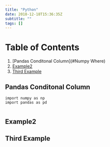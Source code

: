 ```yaml
---
title: "Python"
date: 2018-12-18T15:36:35Z
subtitle: ""
tags: []
---
```


# Table of Contents
1. [Pandas Conditonal Column](#Numpy Where)
2. [Example2](#example2)
3. [Third Example](#third-example)

## Pandas Conditonal Column

``` {python}
import numpy as np
import pandas as pd


```

## Example2
## Third Example